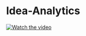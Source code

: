 # Idea-Analytics

[![Watch the video](https://i.imgur.com/vKb2F1B.png)](https://youtu.be/vt5fpE0bzSY)
